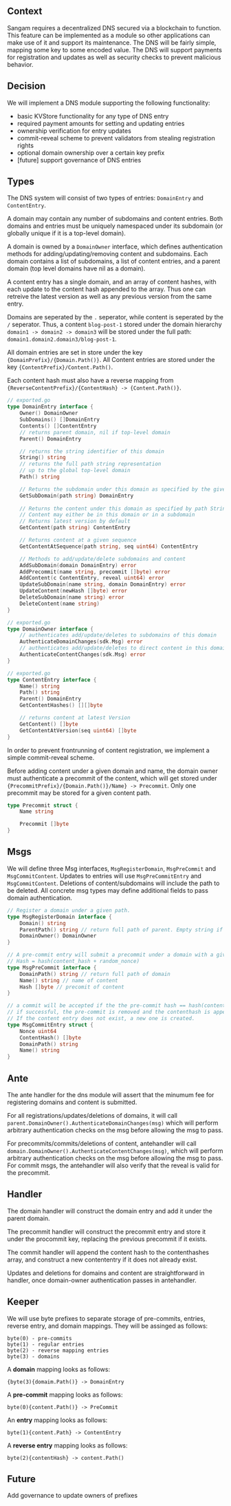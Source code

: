 ## Context

Sangam requires a decentralized DNS secured via a blockchain to function. This 
feature can be implemented as a module so other applications can make use of it
and support its maintenance. The DNS will be fairly simple, mapping some key to
some encoded value. The DNS will support payments for registration and updates
as well as security checks to prevent malicious behavior.  

## Decision

We will implement a DNS module supporting the following functionality:

- basic KVStore functionality for any type of DNS entry
- required payment amounts for setting and updating entries
- ownership verification for entry updates
- commit-reveal scheme to prevent validators from stealing registration rights
- optional domain ownership over a certain key prefix
- [future] support governance of DNS entries

## Types

The DNS system will consist of two types of entries: `DomainEntry` and `ContentEntry`.

A domain may contain any number of subdomains and content entries. Both domains and entries must
be uniquely namespaced under its subdomain (or globally unique if it is a top-level domain).

A domain is owned by a `DomainOwner` interface, which defines authentication methods 
for adding/updating/removing content and subdomains. Each domain contains a list of subdomains, 
a list of content entries, and a parent domain (top level domains have nil as a domain).

A content entry has a single domain, and an array of content hashes, with each update to the content hash
appended to the array. Thus one can retreive the latest version as well as any previous version from the same entry.

Domains are seperated by the `.` seperator, while content is seperated by the `/` seperator. Thus, a content `blog-post-1` 
stored under the domain hierarchy `domain1 -> domain2 -> domain3` will be stored under the full path: 
`domain1.domain2.domain3/blog-post-1`.

All domain entries are set in store under the key `{DomainPrefix}/{Domain.Path()}`. All Content entries are stored under the 
key `{ContentPrefix}/Content.Path()`.

Each content hash must also have a reverse mapping from `{ReverseContentPrefix}/{ContentHash} -> {Content.Path()}`.


```go
// exported.go
type DomainEntry interface {
    Owner() DomainOwner
    SubDomains() []DomainEntry
    Contents() []ContentEntry
    // returns parent domain, nil if top-level domain
    Parent() DomainEntry

    // returns the string identifier of this domain
    String() string
    // returns the full path string representation
    // up to the global top-level domain
    Path() string

    // Returns the subdomain under this domain as specified by the given string
    GetSubDomain(path string) DomainEntry
    
    // Returns the content under this domain as specified by path String
    // Content may either be in this domain or in a subdomain
    // Returns latest version by default
    GetContent(path string) ContentEntry

    // Returns content at a given sequence
    GetContentAtSequence(path string, seq uint64) ContentEntry

    // Methods to add/update/delete subdomains and content
    AddSubDomain(domain DomainEntry) error
    AddPrecommit(name string, precommit []byte) error
    AddContent(c ContentEntry, reveal uint64) error
    UpdateSubDomain(name string, domain DomainEntry) error
    UpdateContent(newHash []byte) error
    DeleteSubDomain(name string) error
    DeleteContent(name string)
}

// exported.go
type DomainOwner interface {
    // authenticates add/update/deletes to subdomains of this domain
    AuthenticateDomainChanges(sdk.Msg) error
    // authenticates add/update/deletes to direct content in this domain
    AuthenticateContentChanges(sdk.Msg) error
}

// exported.go
type ContentEntry interface {
    Name() string
    Path() string
    Parent() DomainEntry
    GetContentHashes() [][]byte

    // returns content at latest Version
    GetContent() []byte
    GetContentAtVersion(seq uint64) []byte
}
```

In order to prevent frontrunning of content registration, we implement a simple commit-reveal scheme.

Before adding content under a given domain and name, the domain owner must authenticate a precommit of the content, 
which will get stored under `{PrecommitPrefix}/{Domain.Path()}/Name} -> Precommit`. Only one precommit may be stored for a 
given content path.

```go
type Precommit struct {
    Name string

    Precommit []byte
}
```

## Msgs

We will define three Msg interfaces, `MsgRegisterDomain`, `MsgPreCommit` and `MsgCommitContent`.
Updates to entries will use `MsgPreCommitEntry` and `MsgCommitContent`. Deletions of content/subdomains will include 
the path to be deleted. All concrete msg types may define additional fields to pass domain authentication.

```go
// Register a domain under a given path.
type MsgRegisterDomain interface {
    Domain() string
    ParentPath() string // return full path of parent. Empty string if registering top-level domain
    DomainOwner() DomainOwner
}

// A pre-commit entry will submit a precommit under a domain with a given name
// Hash = hash(content_hash + random_nonce)
type MsgPreCommit interface {
    DomainPath() string // return full path of domain
    Name() string // name of content
    Hash []byte // precomit of content
}

// a commit will be accepted if the the pre-commit hash == hash(content_hash + nonce)
// if successful, the pre-commit is removed and the contenthash is appended to the contenthashes array
// If the content entry does not exist, a new one is created.
type MsgCommitEntry struct {
    Nonce uint64
    ContentHash() []byte
    DomainPath() string
    Name() string
}
```

## Ante

The ante handler for the dns module will assert that the minumum fee for registering domains and content is submitted.

For all registrations/updates/deletions of domains, it will call `parent.DomainOwner().AuthenticateDomainChanges(msg)` which 
will perform arbitrary authentication checks on the msg before allowing the msg to pass.

For precommits/commits/deletions of content, antehandler will call `domain.DomainOwner().AuthenticateContentChanges(msg)`, which 
will perform arbitrary authentication checks on the msg before allowing the msg to pass. For commit msgs, the antehandler will also 
verify that the reveal is valid for the precommit.

## Handler

The domain handler will construct the domain entry and add it under the parent domain.

The precommit handler will construct the precommit entry and store it under the procommit key, replacing the previous precommit 
if it exists. 

The commit handler will append the content hash to the contenthashes array, and construct a new contententry if it does not already 
exist.

Updates and deletions for domains and content are straightforward in handler, once domain-owner authentication passes in antehandler.

## Keeper

We will use byte prefixes to separate storage of pre-commits, entries, reverse entry, and domain mappings.
They will be assinged as follows:

```
byte(0) - pre-commits
byte(1) - regular entries
byte(2) - reverse mapping entries
byte(3) - domains
```

A **domain** mapping looks as follows:

 `{byte(3){domaim.Path()} -> DomainEntry`

A **pre-commit** mapping looks as follows:

`byte(0){content.Path()} -> PreCommit`

An **entry** mapping looks as follows:

`byte(1){content.Path} -> ContentEntry`

A **reverse entry** mapping looks as follows:

`byte(2){contentHash} -> content.Path()`

## Future 

Add governance to update owners of prefixes
